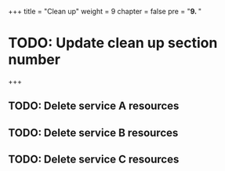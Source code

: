 +++
title = "Clean up"
weight = 9
chapter = false
pre = "<b>9. </b>"
# TODO: Update clean up section number
+++

## TODO: Delete service A resources

## TODO: Delete service B resources

## TODO: Delete service C resources
